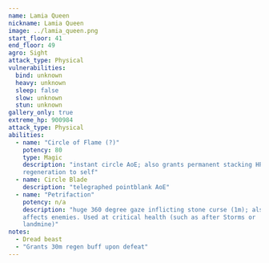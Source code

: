 ```yaml
---
name: Lamia Queen
nickname: Lamia Queen
image: ../lamia_queen.png
start_floor: 41
end_floor: 49
agro: Sight
attack_type: Physical
vulnerabilities:
  bind: unknown
  heavy: unknown
  sleep: false
  slow: unknown
  stun: unknown
gallery_only: true
extreme_hp: 900984
attack_type: Physical
abilities:
  - name: "Circle of Flame (?)"
    potency: 80
    type: Magic
    description: "instant circle AoE; also grants permanent stacking HP
    regeneration to self"
  - name: Circle Blade
    description: "telegraphed pointblank AoE"
  - name: "Petrifaction"
    potency: n/a
    description: "huge 360 degree gaze inflicting stone curse (1m); also
    affects enemies. Used at critical health (such as after Storms or
    landmine)"
notes:
  - Dread beast
  - "Grants 30m regen buff upon defeat"
---
```

